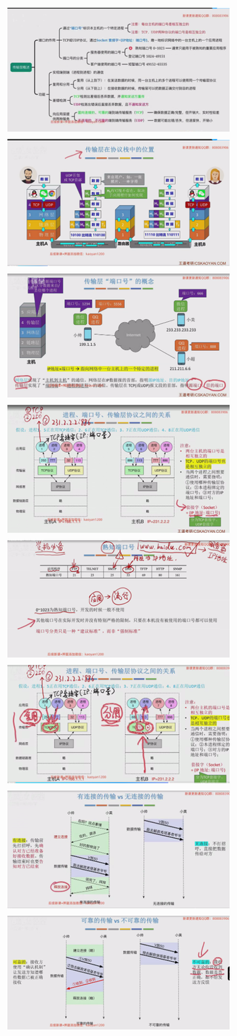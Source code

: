 
![](images/Pasted%20image%2020241125001746.png)

![](images/Pasted%20image%2020241125001946.png)

![](images/Pasted%20image%2020241125002215.png)

![](images/Pasted%20image%2020241125002624.png)

![](images/Pasted%20image%2020241125002950.png)

![](images/Pasted%20image%2020241125003146.png)

![](images/Pasted%20image%2020241125003403.png)

![](images/Pasted%20image%2020241125003524.png)

 